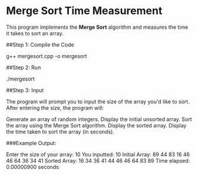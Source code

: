# Merge Sort Time Measurement

This program implements the **Merge Sort** algorithm and measures the time it takes to sort an array.

##Step 1: Compile the Code

g++ mergesort.cpp -o mergesort

##Step 2: Run

./mergesort

##Step 3: Input

The program will prompt you to input the size of the array you'd like to sort. After entering the size, the program will:

Generate an array of random integers.
Display the initial unsorted array.
Sort the array using the Merge Sort algorithm.
Display the sorted array.
Display the time taken to sort the array (in seconds).


###Example Output:

Enter the size of your array: 10
You inputted: 10
Initial Array: 89 44 83 16 46 46 64 36 34 41 
Sorted Array: 16 34 36 41 44 46 46 64 83 89 
Time elapsed: 0.00000900 seconds
